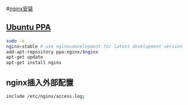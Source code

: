 #[nginx安装](https://www.nginx.com/resources/wiki/start/topics/tutorials/install)
## [Ubuntu PPA](http://www.ubuntuupdates.org/ppas)

```bash
sudo -s
nginx=stable # use nginx=development for latest development version
add-apt-repository ppa:nginx/$nginx
apt-get update
apt-get install nginx
```

## nginx插入外部配置
```bash
include /etc/nginx/access.log;
```

